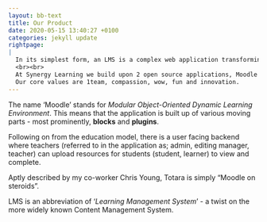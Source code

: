 ```yaml
---
layout: bb-text
title: Our Product
date: 2020-05-15 13:40:27 +0100
categories: jekyll update
rightpage:
|
  In its simplest form, an LMS is a complex web application transforming education by bringing it to your computer and mobile devices.
  <br><br>
  At Synergy Learning we build upon 2 open source applications, Moodle and Totara. We specialise in creating themes, additional functionality, developing blocks and plugins.  
  Our core values are 1team, compassion, wow, fun and innovation.
---
```


The name ‘Moodle’ stands for *Modular Object-Oriented Dynamic Learning Environment*. This means that the application is built up of various moving parts - most prominently, **blocks** and **plugins**.  

Following on from the education model, there is a user facing backend where teachers (referred to in the application as; admin, editing manager, teacher) can upload resources for students (student, learner) to view and complete.  

Aptly described by my co-worker Chris Young, Totara is simply “Moodle on steroids”.  

LMS is an abbreviation of ‘*Learning Management System*’ - a twist on the more widely known Content Management System.